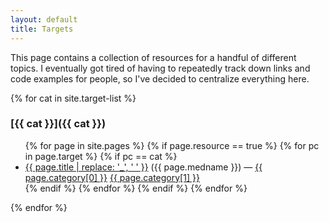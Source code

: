 ```yaml
---
layout: default
title: Targets
---
```


This page contains a collection of resources for a handful of
different topics. I eventually got tired of having to repeatedly track
down links and code examples for people, so I've decided to centralize
everything here.

{% for cat in site.target-list %}
### [{{ cat }}]({{ cat }})
<ul>
{% for page in site.pages %}
{% if page.resource == true %}
{% for pc in page.target %}
{% if pc == cat %}
<li>
  <a href="{{ page.url }}">{{ page.title | replace: '_', ' ' }}</a> ({{ page.medname }}) &mdash; <a href="indication_{{ page.category[0] }}">{{ page.category[0] }}</a> <a href="indication_{{ page.category[1] }}">{{ page.category[1] }}</a> 
</li>
{% endif %} <!-- cat-match-p -->
{% endfor %} <!-- page-category -->
{% endif %} <!-- resource-p -->
{% endfor %} <!-- page -->
</ul>
{% endfor %} <!-- cat -->
